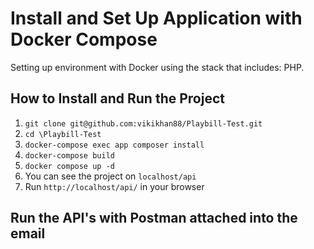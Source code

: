 # Install and Set Up Application with Docker Compose

Setting up environment with Docker using the stack that includes: PHP.

## How to Install and Run the Project

1. ``` git clone git@github.com:vikikhan88/Playbill-Test.git ```
2. ``` cd \Playbill-Test ```
3. ``` docker-compose exec app composer install ```
4. ```docker-compose build```
5. ```docker compose up -d```
6. You can see the project on ```localhost/api```
7. Run ```http://localhost/api/``` in your browser

## Run the API's with Postman attached into the email



